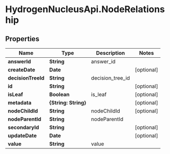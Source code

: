 # HydrogenNucleusApi.NodeRelationship

## Properties
Name | Type | Description | Notes
------------ | ------------- | ------------- | -------------
**answerId** | **String** | answer_id | 
**createDate** | **Date** |  | [optional] 
**decisionTreeId** | **String** | decision_tree_id | 
**id** | **String** |  | [optional] 
**isLeaf** | **Boolean** | is_leaf | [optional] 
**metadata** | **{String: String}** |  | [optional] 
**nodeChildId** | **String** | nodeChildId | [optional] 
**nodeParentId** | **String** | nodeParentId | 
**secondaryId** | **String** |  | [optional] 
**updateDate** | **Date** |  | [optional] 
**value** | **String** | value | 



